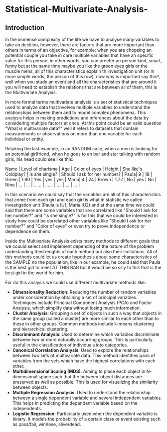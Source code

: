 # Statistical-Multivariate-Analysis-

## Introduction 

In the immense complexity of the life we have to analyse many variables to take an decition, however, there are factors that are more important than others in terms of an objective, for example: when you are chopsing an potential couple you take in care multiple variables that have an specific value for this person, in other words, you can preefer an person kind, smart, funny but at the same time maybe you like the green eyes girls or the muscle mens, all of this characteristics explain th investigation unit (or in more simple words, the person of this row), now why is important say this?, well when you study an event and all the characteristics that are around it you will need to establish the relations that are between all of them, this is the Multivariate Analysis.

In more formal terms multivariate analysis is a set of statistical techniques used to analyze data that involves multiple variables to understand the relationships between them and to model complex phenomena. This analysis helps in making predictions and inferences about the data by considering multiple factors at once. At this point could be an valid question "What is multivariate data?" well it refers to datasets that contain measurements or observations on more than one variable for each individual or entity.

Retaking the last example, in an RANDOM case, when a men is looking for an potential girlfriend, when he goes to an bar and star talking with random girls, his head could see like this:

Name | Level of charisma | Age | Color of eyes | Height | She like's Coldplay? | Is she single? | Should I ask for her number? |
Paula|         9         |  19 |     Green     |  1.60  |        Yes           |       yes      |               yes            |
Maria|         4         |  24 |     Brown     |  1.72  |        No            |       yes      |               No             | 
Nina |        ...        | ... |    ......     | ...... |       ....           |       ...      |              ...             |

In this scenario we could say that the variables are all of this characteristics that come from each girl and each girl is what in statistic we called investigation unit (Paula is IU1, Maria IU2) and at the same time we could said that there are some variables that are correlated like "Should I ask for her number?" and "Is she single?" is for this that we could be interested in study how could be correlated other variables like "Should I ask for her number?" and "Color of eyes" or even try to prove independence or dependence on them.

Inside the Multivariate Analysis exists many methods to different goals that we couuld select and implement depending of the nature of the problem undestanding thestrenghts of each method but also their limitations. All of this methods could let us create hypothesis about some characteristics of the SAMPLE no the population, like in our example, he could said that Paula is the best girl to meet AT THIS BAR but it would be so silly to thik that is the best girl in the world for him.

For do this analysis we could use different multivariate methods like:
- **Dimensionality Reduction**: Reducing the number of random variables under consideration by obtaining a set of principal variables. Techniques include Principal Component Analysis (PCA) and Factor Analysis, which simplify data without losing much information.
- **Cluster Analysis**: Grouping a set of objects in such a way that objects in the same group (called a cluster) are more similar to each other than to those in other groups. Common methods include k-means clustering and hierarchical clustering.
- **Discriminant Analysis**: Used to determine which variables discriminate between two or more naturally occurring groups. This is particularly useful in the classification of individuals into categories.
- **Canonical Correlation Analysis**: Used to explore the relationships between two sets of multivariate data. This method identifies pairs of variables from the sets which have the highest correlations with each other.
- **Multidimensional Scaling (MDS)**: Aiming to place each object in N-dimensional space such that the between-object distances are preserved as well as possible. This is used for visualizing the similarity between objects.
- **Multiple Regression Analysis**: Used to understand the relationship between a single dependent variable and several independent variables. This helps in predicting the dependent variable based on the independents.
- **Logistic Regression**: Particularly used when the dependent variable is binary. It models the probability of a certain class or event existing such as pass/fail, win/lose, alive/dead.

